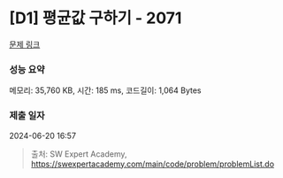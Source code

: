 # [D1] 평균값 구하기 - 2071 

[문제 링크](https://swexpertacademy.com/main/code/problem/problemDetail.do?contestProbId=AV5QRnJqA5cDFAUq) 

### 성능 요약

메모리: 35,760 KB, 시간: 185 ms, 코드길이: 1,064 Bytes

### 제출 일자

2024-06-20 16:57



> 출처: SW Expert Academy, https://swexpertacademy.com/main/code/problem/problemList.do